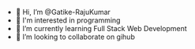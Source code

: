 - 👋 Hi, I’m @Gatike-RajuKumar
- 👀 I'm interested in programming
- 🌱 I’m currently learning  Full Stack Web Development
- 💞️ I’m looking to collaborate on gihub
  

<!---
Gatike-RajuKumar/Gatike-RajuKumar is a ✨ special ✨ repository because its `README.md` (this file) appears on your GitHub profile.
You can click the Preview link to take a look at your changes.
--->
